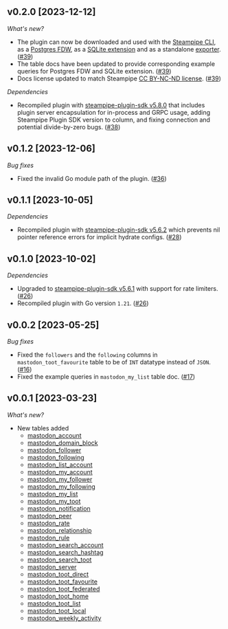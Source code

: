 ## v0.2.0 [2023-12-12]

_What's new?_

- The plugin can now be downloaded and used with the [Steampipe CLI](https://steampipe.io/docs), as a [Postgres FDW](https://steampipe.io/docs/steampipe_postgres/overview), as a [SQLite extension](https://steampipe.io/docs//steampipe_sqlite/overview) and as a standalone [exporter](https://steampipe.io/docs/steampipe_export/overview). ([#39](https://github.com/turbot/steampipe-plugin-mastodon/pull/39))
- The table docs have been updated to provide corresponding example queries for Postgres FDW and SQLite extension. ([#39](https://github.com/turbot/steampipe-plugin-mastodon/pull/39))
- Docs license updated to match Steampipe [CC BY-NC-ND license](https://github.com/turbot/steampipe-plugin-mastodon/blob/main/docs/LICENSE). ([#39](https://github.com/turbot/steampipe-plugin-mastodon/pull/39))

_Dependencies_

- Recompiled plugin with [steampipe-plugin-sdk v5.8.0](https://github.com/turbot/steampipe-plugin-sdk/blob/main/CHANGELOG.md#v580-2023-12-11) that includes plugin server encapsulation for in-process and GRPC usage, adding Steampipe Plugin SDK version to  column, and fixing connection and potential divide-by-zero bugs. ([#38](https://github.com/turbot/steampipe-plugin-mastodon/pull/38))

## v0.1.2 [2023-12-06]

_Bug fixes_

- Fixed the invalid Go module path of the plugin. ([#36](https://github.com/turbot/steampipe-plugin-mastodon/pull/36))

## v0.1.1 [2023-10-05]

_Dependencies_

- Recompiled plugin with [steampipe-plugin-sdk v5.6.2](https://github.com/turbot/steampipe-plugin-sdk/blob/main/CHANGELOG.md#v562-2023-10-03) which prevents nil pointer reference errors for implicit hydrate configs. ([#28](https://github.com/turbot/steampipe-plugin-mastodon/pull/28))

## v0.1.0 [2023-10-02]

_Dependencies_

- Upgraded to [steampipe-plugin-sdk v5.6.1](https://github.com/turbot/steampipe-plugin-sdk/blob/main/CHANGELOG.md#v561-2023-09-29) with support for rate limiters. ([#26](https://github.com/turbot/steampipe-plugin-mastodon/pull/26))
- Recompiled plugin with Go version `1.21`. ([#26](https://github.com/turbot/steampipe-plugin-mastodon/pull/26))

## v0.0.2 [2023-05-25]

_Bug fixes_

- Fixed the `followers` and the `following` columns in `mastodon_toot_favourite` table to be of `INT` datatype instead of `JSON`. ([#16](https://github.com/turbot/steampipe-plugin-mastodon/pull/16))
- Fixed the example queries in `mastodon_my_list` table doc. ([#17](https://github.com/turbot/steampipe-plugin-mastodon/pull/17))

## v0.0.1 [2023-03-23]

_What's new?_

- New tables added
  - [mastodon_account](https://hub.steampipe.io/plugins/turbot/mastodon/tables/mastodon_account)
  - [mastodon_domain_block](https://hub.steampipe.io/plugins/turbot/mastodon/tables/mastodon_domain_block)
  - [mastodon_follower](https://hub.steampipe.io/plugins/turbot/mastodon/tables/mastodon_follower)
  - [mastodon_following](https://hub.steampipe.io/plugins/turbot/mastodon/tables/mastodon_following)
  - [mastodon_list_account](https://hub.steampipe.io/plugins/turbot/mastodon/tables/mastodon_list_account)
  - [mastodon_my_account](https://hub.steampipe.io/plugins/turbot/mastodon/tables/mastodon_my_account)
  - [mastodon_my_follower](https://hub.steampipe.io/plugins/turbot/mastodon/tables/mastodon_my_follower)
  - [mastodon_my_following](https://hub.steampipe.io/plugins/turbot/mastodon/tables/mastodon_my_following)
  - [mastodon_my_list](https://hub.steampipe.io/plugins/turbot/mastodon/tables/mastodon_my_list)
  - [mastodon_my_toot](https://hub.steampipe.io/plugins/turbot/mastodon/tables/mastodon_my_toot)
  - [mastodon_notification](https://hub.steampipe.io/plugins/turbot/mastodon/tables/mastodon_notification)
  - [mastodon_peer](https://hub.steampipe.io/plugins/turbot/mastodon/tables/mastodon_peer)
  - [mastodon_rate](https://hub.steampipe.io/plugins/turbot/mastodon/tables/mastodon_rate)
  - [mastodon_relationship](https://hub.steampipe.io/plugins/turbot/mastodon/tables/mastodon_relationship)
  - [mastodon_rule](https://hub.steampipe.io/plugins/turbot/mastodon/tables/mastodon_rule)
  - [mastodon_search_account](https://hub.steampipe.io/plugins/turbot/mastodon/tables/mastodon_search_account)
  - [mastodon_search_hashtag](https://hub.steampipe.io/plugins/turbot/mastodon/tables/mastodon_search_hashtag)
  - [mastodon_search_toot](https://hub.steampipe.io/plugins/turbot/mastodon/tables/mastodon_search_toot)
  - [mastodon_server](https://hub.steampipe.io/plugins/turbot/mastodon/tables/mastodon_server)
  - [mastodon_toot_direct](https://hub.steampipe.io/plugins/turbot/mastodon/tables/mastodon_toot_direct)
  - [mastodon_toot_favourite](https://hub.steampipe.io/plugins/turbot/mastodon/tables/mastodon_toot_favourite)
  - [mastodon_toot_federated](https://hub.steampipe.io/plugins/turbot/mastodon/tables/mastodon_toot_federated)
  - [mastodon_toot_home](https://hub.steampipe.io/plugins/turbot/mastodon/tables/mastodon_toot_home)
  - [mastodon_toot_list](https://hub.steampipe.io/plugins/turbot/mastodon/tables/mastodon_toot_list)
  - [mastodon_toot_local](https://hub.steampipe.io/plugins/turbot/mastodon/tables/mastodon_toot_local)
  - [mastodon_weekly_activity](https://hub.steampipe.io/plugins/turbot/mastodon/tables/mastodon_weekly_activity)

